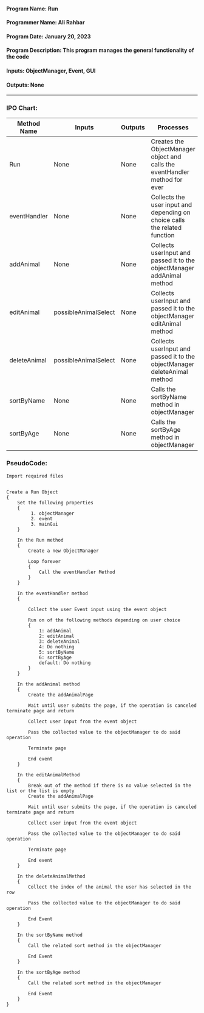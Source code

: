 #### Program Name: Run
#### Programmer Name: Ali Rahbar
#### Program Date: January 20, 2023
#### Program Description: This program manages the general functionality of the code
#### Inputs: ObjectManager, Event, GUI
#### Outputs: None

---

### IPO Chart:


| **Method Name**  | **Inputs**           | **Outputs**          | **Processes**                                                               |
|------------------|----------------------|----------------------|-----------------------------------------------------------------------------|
| Run              | None                 | None                 | Creates the ObjectManager object and calls the eventHandler method for ever |
| eventHandler     | None                 | None                 | Collects the user input and depending on choice calls the related function  |
| addAnimal        | None                 | None                 | Collects userInput and passed it to the objectManager addAnimal method      |
| editAnimal       | possibleAnimalSelect | None                 | Collects userInput and passed it to the objectManager editAnimal method     |
| deleteAnimal     | possibleAnimalSelect | None                 | Collects userInput and passed it to the objectManager deleteAnimal method   |
| sortByName       | None                 | None                 | Calls the sortByName method in objectManager                                |
| sortByAge        | None                 | None                 | Calls the sortByAge method in objectManager                                 |

### PseudoCode:

```text
Import required files


Create a Run Object
{
    Set the following properties
    {
         1. objectManager
         2. event
         3. mainGui
    }
    
    In the Run method
    {
        Create a new ObjectManager
        
        Loop forever
        {
            Call the eventHandler Method
        }
    }
    
    In the eventHandler method
    {
        
        Collect the user Event input using the event object
        
        Run on of the following methods depending on user choice
        {
            1: addAnimal
            2: editAnimal
            3: deleteAnimal
            4: Do nothing
            5: sortByName
            6: sortByAge
            default: Do nothing
        }
    }
    
    In the addAnimal method
    {
        Create the addAnimalPage
        
        Wait until user submits the page, if the operation is canceled terminate page and return
        
        Collect user input from the event object
        
        Pass the collected value to the objectManager to do said operation
        
        Terminate page
        
        End event
    }
    
    In the editAnimalMethod
    {
        Break out of the method if there is no value selected in the list or the list is empty
        Create the addAnimalPage
        
        Wait until user submits the page, if the operation is canceled terminate page and return
        
        Collect user input from the event object
        
        Pass the collected value to the objectManager to do said operation
        
        Terminate page
        
        End event
    }
    
    In the deleteAnimalMethod
    {
        Collect the index of the animal the user has selected in the row
        
        Pass the collected value to the objectManager to do said operation
        
        End Event
    }
    
    In the sortByName method
    {
        Call the related sort method in the objectManager
        
        End Event
    }
    
    In the sortByAge method
    {
        Call the related sort method in the objectManager
        
        End Event
    }
}
```
